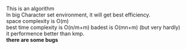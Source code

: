 This is an algorithm</br>
In big Character set environment, it will get best efficiency.</br>
space complexity is O(m) </br>
best time complexity is O(n/m+m) badest is O(mn+m) (but very hardly)</br>
it performence better than kmp.  
<b>there are some bugs</b>
